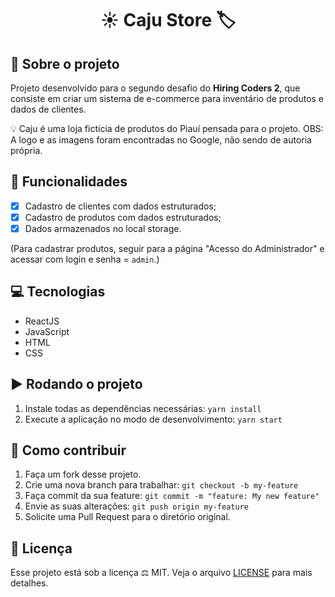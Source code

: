 <h1 align="center"> 
	  ☀️ Caju Store 🏷️
</h1>


## 📑 Sobre o projeto

Projeto desenvolvido para o segundo desafio do **Hiring Coders 2**, que consiste em criar um sistema de e-commerce para inventário de produtos e dados de clientes.

💡 Caju é uma loja fictícia de produtos do Piauí pensada para o projeto.
OBS: A logo e as imagens foram encontradas no Google, não sendo de autoria própria.

## 📌 Funcionalidades

- [x] Cadastro de clientes com dados estruturados;
- [x] Cadastro de produtos com dados estruturados;
- [x] Dados armazenados no local storage.

(Para cadastrar produtos, seguir para a página "Acesso do Administrador" e acessar com login e senha = `admin`.)

## 💻 Tecnologias

- ReactJS
- JavaScript
- HTML
- CSS

## ▶️ Rodando o projeto

1. Instale todas as dependências necessárias: `yarn install`
2. Execute a aplicação no modo de desenvolvimento: `yarn start`

## 🧩 Como contribuir

1. Faça um fork desse projeto.
2. Crie uma nova branch para trabalhar: `git checkout -b my-feature`
3. Faça commit da sua feature: `git commit -m "feature: My new feature"`
4. Envie as suas alterações: `git push origin my-feature`
5. Solicite uma Pull Request para o diretório original.

## 📝 Licença

Esse projeto está sob a licença ⚖️ MIT. Veja o arquivo [LICENSE](LICENSE) para mais detalhes.